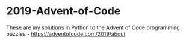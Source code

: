 # 2019-Advent-of-Code

These are my solutions in Python to the Advent of Code programming puzzles - https://adventofcode.com/2019/about

